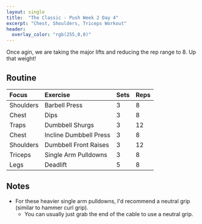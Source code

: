 ```yaml
---
layout: single
title:  "The Classic - Push Week 2 Day 4"
excerpt: "Chest, Shoulders, Triceps Workout"
header:
  overlay_color: "rgb(255,0,0)"
---
```

Once agin, we are taking the major lifts and reducing the rep range to 8. Up that weight!

## Routine

| Focus | Exercise | Sets | Reps |
|:-|:-|:-|:-|
|Shoulders|Barbell Press|3|8|
|Chest|Dips|3|8|
|Traps|Dumbbell Shurgs|3|12|
|Chest|Incline Dumbbell Press|3|8|
|Shoulders|Dumbbell Front Raises|3|12|
|Triceps|Single Arm Pulldowns|3|8|
|Legs|Deadlift|5|8|

## Notes

- For these heavier single arm pulldowns, I'd recommend a neutral grip (similar to hammer curl grip).
  - You can usually just grab the end of the cable to use a neutral grip.